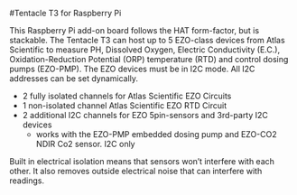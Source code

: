 <!--
---
name: Tentacle T3 for Raspberry Pi
class: board
type: sensor
formfactor: Custom
manufacturer: Whitebox Labs
description: A stackable add-on board to host up to 5 Atlas Scientific EZO device to measure PH, Dissolved Oxygen, Electric Conductivity (E.C.), Oxidation-Reduction Potential (ORP) temperature (RTD) and control dosing pumps (EZO-PMP).
url: https://www.whiteboxes.ch/docs/tentacle/t3
github: https://github.com/whitebox-labs/tentacle-raspi-oshw
buy: https://www.whiteboxes.ch/shop/tentacle-t3-for-raspberry-pi
image: 'whitebox-tentacle-t3.png'
pincount: 40
eeprom: no
power:
  '1':
ground:
  '6':
  '9':
  '14':
  '20':
  '25':
  '30':
  '34':
  '39':
pin:
  '3':
    mode: i2c
  '5':
    mode: i2c
i2c:
  'dyniamic':
    name: Atlas Scientific EZO
    device: multiple
install:
  'devices':
    - 'i2c'
  'apt':
    - 'python-smbus'
    - 'python3-smbus'
    - 'python-dev'
    - 'python3-dev'
-->
#Tentacle T3 for Raspberry Pi

This Raspberry Pi add-on board follows the HAT form-factor, but is stackable. The Tentacle T3 can host up to 5 EZO-class devices from Atlas Scientific to measure PH, Dissolved Oxygen, Electric Conductivity (E.C.), Oxidation-Reduction Potential (ORP) temperature (RTD) and control dosing pumps (EZO-PMP). The EZO devices must be in I2C mode. All I2C addresses can be set dynamically.

- 2 fully isolated channels for Atlas Scientific EZO Circuits
- 1 non-isolated channel Atlas Scientific EZO RTD Circuit
- 2 additional I2C channels for EZO 5pin-sensors and 3rd-party I2C devices
  - works with the EZO-PMP embedded dosing pump and EZO-CO2 NDIR Co2 sensor.
I2C only

Built in electrical isolation means that sensors won’t interfere with each other. It also removes outside electrical noise that can interfere with readings.
